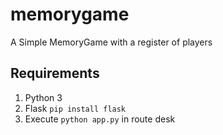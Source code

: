 # memorygame
A Simple MemoryGame with a register of players

## Requirements
1. Python 3
2. Flask ```pip install flask```
3. Execute ```python app.py``` in route desk
